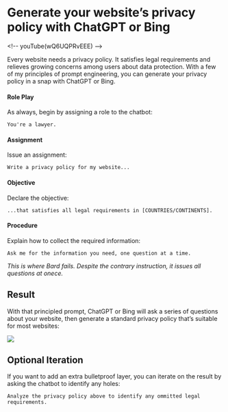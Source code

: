# Generate your website’s privacy policy with ChatGPT or Bing

\<!-- youTube(wQ6UQPRvEEE) --\>

Every website needs a privacy policy. It satisfies legal requirements and relieves growing concerns among users about data protection. With a few of my principles of prompt engineering, you can generate your privacy policy in a snap with ChatGPT or Bing.

#### Role Play
As always, begin by assigning a role to the chatbot: 

`You're a lawyer.`

#### Assignment
Issue an assignment:

`Write a privacy policy for my website...` 

#### Objective
Declare the objective:

`...that satisfies all legal requirements in [COUNTRIES/CONTINENTS].`


#### Procedure
Explain how to collect the required information:

`Ask me for the information you need, one question at a time.`

_This is where Bard fails. Despite the contrary instruction, it issues all questions at onece._

## Result
With that principled prompt, ChatGPT or Bing will ask a series of questions about your website, then generate a standard privacy policy that’s suitable for most websites:

![](https://assets.thestreamline.ai/insights/prompt_privacy-policy)

## Optional Iteration
If you want to add an extra bulletproof layer, you can iterate on the result by asking the chatbot to identify any holes:

`Analyze the privacy policy above to identify any ommitted legal requirements.`